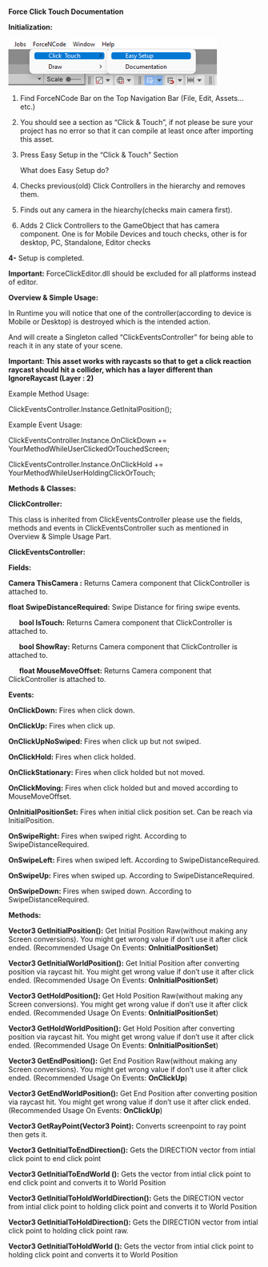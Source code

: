 **Force Click Touch Documentation**

**Initialization:**

![](https://github.com/rifatkumbaraci/Force-Click-Dlls/blob/main/ForceClickImage1.png)

1. Find ForceNCode Bar on the Top Navigation Bar (File, Edit, Assets… etc.)
2. You should see a section as “Click & Touch”, if not please be sure your project has no error so that it can compile at least once after importing this asset.
3. Press Easy Setup in the “Click & Touch” Section

   What does Easy Setup do?

1. Checks previous(old) Click Controllers in the hierarchy and removes them.
2. Finds out any camera in the hiearchy(checks main camera first).
3. Adds 2 Click Controllers to the GameObject that has camera component. One is for Mobile Devices and touch checks, other is for desktop, PC, Standalone, Editor checks

**4-** Setup is completed.

**Important:** ForceClickEditor.dll should be excluded for all platforms instead of editor.

**Overview & Simple Usage:**

In Runtime you will notice that one of the controller(according to device is Mobile or Desktop) is destroyed which is the intended action. 

And will create a Singleton called “ClickEventsController” for being able to reach it in any state of your scene.

**Important: This asset works with raycasts so that to get a click reaction raycast should hit a collider, which has a layer different than IgnoreRaycast (Layer : 2)**

Example Method Usage:

ClickEventsController.Instance.GetInitalPosition();

Example Event Usage:

ClickEventsController.Instance.OnClickDown += YourMethodWhileUserClickedOrTouchedScreen;

ClickEventsController.Instance.OnClickHold += YourMethodWhileUserHoldingClickOrTouch;

**Methods & Classes:**

**ClickController:**

This class is inherited from ClickEventsController please use the fields, methods and events in ClickEventsController such as mentioned in Overview & Simple Usage Part.

**ClickEventsController:**

**Fields:**

**Camera ThisCamera :** Returns Camera component that ClickController is attached to.

**float SwipeDistanceRequired:** Swipe Distance for firing swipe events.

`	`**bool IsTouch:** Returns Camera component that ClickController is attached to.

`	`**bool ShowRay:** Returns Camera component that ClickController is attached to.

`	`**float MouseMoveOffset:** Returns Camera component that ClickController is attached to.

**Events:**

**OnClickDown:** Fires when click down.

**OnClickUp:** Fires when click up.

**OnClickUpNoSwiped:** Fires when click up but not swiped.

**OnClickHold:** Fires when click holded.

**OnClickStationary:** Fires when click holded but not moved.

**OnClickMoving:** Fires when click holded but and moved according to MouseMoveOffset.

**OnInitialPositionSet:** Fires when initial click position set. Can be reach via InitialPosition.

**OnSwipeRight:** Fires when swiped right. According to SwipeDistanceRequired.

**OnSwipeLeft:** Fires when swiped left. According to SwipeDistanceRequired.

**OnSwipeUp:** Fires when swiped up. According to SwipeDistanceRequired.

**OnSwipeDown:** Fires when swiped down. According to SwipeDistanceRequired.



**Methods:**

**Vector3 GetInitialPosition():** Get Initial Position Raw(without making any Screen conversions). You might get wrong value if don’t use it after click ended. (Recommended Usage On Events: **OnInitialPositionSet**)

**Vector3 GetInitialWorldPosition():** Get Initial Position after converting position via raycast hit. You might get wrong value if don’t use it after click ended. (Recommended Usage On Events: **OnInitialPositionSet**)

**Vector3 GetHoldPosition():** Get Hold Position Raw(without making any Screen conversions). You might get wrong value if don’t use it after click ended. (Recommended Usage On Events: **OnInitialPositionSet**)

**Vector3 GetHoldWorldPosition():** Get Hold Position after converting position via raycast hit. You might get wrong value if don’t use it after click ended. (Recommended Usage On Events: **OnInitialPositionSet**)

**Vector3 GetEndPosition():** Get End Position Raw(without making any Screen conversions). You might get wrong value if don’t use it after click ended. (Recommended Usage On Events: **OnClickUp**)

**Vector3 GetEndWorldPosition():** Get End Position after converting position via raycast hit. You might get wrong value if don’t use it after click ended. (Recommended Usage On Events: **OnClickUp**)

**Vector3 GetRayPoint(Vector3 Point):** Converts screenpoint to ray point then gets it.

**Vector3 GetInitialToEndDirection():** Gets the DIRECTION vector from intial click point to end click point

**Vector3 GetInitialToEndWorld ():** Gets the vector from intial click point to end click point and converts it to World Position

**Vector3 GetInitialToHoldWorldDirection():** Gets the DIRECTION vector from intial click point to holding click point and converts it to World Position

**Vector3 GetInitialToHoldDirection():** Gets the DIRECTION vector from intial click point to holding click point raw.

**Vector3 GetInitialToHoldWorld ():** Gets the vector from intial click point to holding click point and converts it to World Position











